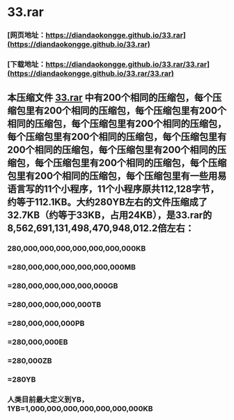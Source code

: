 # 33.rar
### [网页地址：https://diandaokongge.github.io/33.rar](https://diandaokongge.github.io/33.rar)  
### [下载地址：https://diandaokongge.github.io/33.rar/33.rar](https://diandaokongge.github.io/33.rar/33.rar)
## 本压缩文件 [33.rar](https://diandaokongge.github.io/33.rar/33.rar) 中有200个相同的压缩包，每个压缩包里有200个相同的压缩包，每个压缩包里有200个相同的压缩包，每个压缩包里有200个相同的压缩包，每个压缩包里有200个相同的压缩包，每个压缩包里有200个相同的压缩包，每个压缩包里有200个相同的压缩包，每个压缩包里有200个相同的压缩包，每个压缩包里有200个相同的压缩包，每个压缩包里有一些用易语言写的11个小程序，11个小程序原共112,128字节，约等于112.1KB。大约280YB左右的文件压缩成了32.7KB（约等于33KB，占用24KB），是33.rar的8,562,691,131,498,470,948,012.2倍左右：
### 280,000,000,000,000,000,000,000KB  
### =280,000,000,000,000,000,000MB  
### =280,000,000,000,000,000GB  
### =280,000,000,000,000TB  
### =280,000,000,000PB  
### =280,000,000EB  
### =280,000ZB  
### =280YB  
### 人类目前最大定义到YB，1YB=1,000,000,000,000,000,000,000KB
